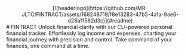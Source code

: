 <div align="center">
  [![headerlogo](https://github.com/MR-JLTC/FINTRACT/assets/168248719/f8e13283-47b5-4a1a-9ae6-d28af1582d3c)](#readme)
</div>
# FINTRACT
Unlock financial clarity with our CLI-powered personal financial tracker. Effortlessly log income and expenses, charting your financial journey with precision and control. Take command of your finances, one command at a time.
